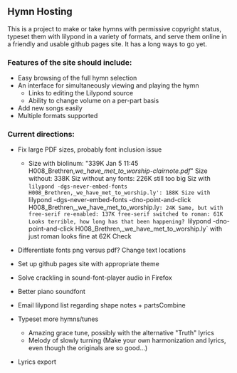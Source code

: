## Hymn Hosting

This is a project to make or take hymns with permissive copyright status, typeset them with lilypond in a variety of formats, and serve them online in a friendly and usable github pages site. It has a long ways to go yet.

### Features of the site should include:
 - Easy browsing of the full hymn selection
 - An interface for simultaneously viewing and playing the hymn
     - Links to editing the Lilypond source
     - Ability to change volume on a per-part basis
 - Add new songs easily
 - Multiple formats supported

### Current directions:
 - Fix large PDF sizes, probably font inclusion issue
     - Size with biolinum: "339K Jan  5 11:45 H008_Brethren,_we_have_met_to_worship-clairnote.pdf_"
       Size without: 338K
       Siz without any fonts: 226K
       still too big
       Siz with `lilypond -dgs-never-embed-fonts H008_Brethren,_we_have_met_to_worship.ly': 188K
       Size with `lilypond -dgs-never-embed-fonts -dno-point-and-click H008_Brethren,_we_have_met_to_worship.ly`: 24K
       Same, but with free-serif re-enabled: 137K
       free-serif switched to roman: 61K
       Looks terrible, how long has that been happening?
       `lilypond -dno-point-and-click H008_Brethren,_we_have_met_to_worship.ly` with just roman looks fine at 62K
       Check

 - Differentiate fonts png versus pdf?
   Change text locations
 - Set up github pages site with appropriate theme
 - Solve crackling in sound-font-player audio in Firefox
 - Better piano soundfont
 - Email lilypond list regarding shape notes + partsCombine
 - Typeset more hymns/tunes
    - Amazing grace tune, possibly with the alternative "Truth" lyrics
    - Melody of slowly turning (Make your own harmonization and lyrics, even though the originals are so good...)
 - Lyrics export
